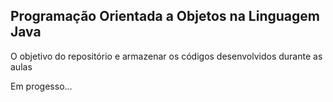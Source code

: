 ## Programação Orientada a Objetos na Linguagem Java

O objetivo do repositório e armazenar os códigos desenvolvidos durante as aulas

Em progesso...
